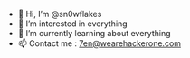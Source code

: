 - 👋 Hi, I’m @sn0wflakes
- 👀 I’m interested in everything
- 🌱 I’m currently learning about everything
- 📫 Contact me : 7en@wearehackerone.com

<!---
sn0wflakes/sn0wflakes is a ✨ special ✨ repository because its `README.md` (this file) appears on your GitHub profile.
You can click the Preview link to take a look at your changes.
--->
